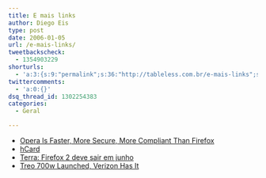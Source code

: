 ```yaml
---
title: E mais links
author: Diego Eis
type: post
date: 2006-01-05
url: /e-mais-links/
tweetbackscheck:
  - 1354903229
shorturls:
  - 'a:3:{s:9:"permalink";s:36:"http://tableless.com.br/e-mais-links";s:7:"tinyurl";s:26:"http://tinyurl.com/3faom3x";s:4:"isgd";s:19:"http://is.gd/t1gcFw";}'
twittercomments:
  - 'a:0:{}'
dsq_thread_id: 1302254383
categories:
  - Geral

---
```

  * [Opera Is Faster, More Secure, More Compliant Than Firefox][1]
  * [hCard][2]
  * [Terra: Firefox 2 deve sair em junho][3]
  * [Treo 700w Launched, Verizon Has It][4]

 [1]: http://www.osnews.com/story.php?news_id=13175
 [2]: http://rockgrafia.com/rs/artigo/hcard/
 [3]: http://br-linux.org/linux/node/2532
 [4]: http://us.gizmodo.com/gadgets/cellphones/treo-700w-launched-verizon-has-it-146550.php